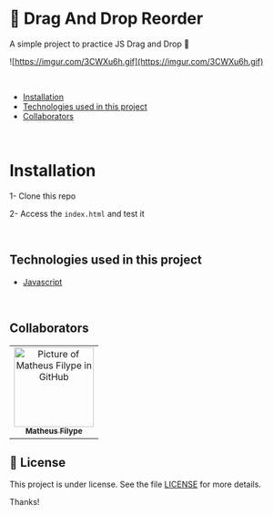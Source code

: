 # 💸 Drag And Drop Reorder

A simple project to practice JS Drag and Drop 🚀

![https://imgur.com/3CWXu6h.gif](https://imgur.com/3CWXu6h.gif)

<br/>

- [Installation](#installation)
- [Technologies used in this project](#technologies-used-in-this-project)
- [Collaborators](#collaborators)

<br/>

# <strong>Installation</strong>

1- Clone this repo

2- Access the `index.html` and test it

</br>

## Technologies used in this project

- [Javascript](https://developer.mozilla.org/pt-BR/docs/Web/JavaScript)

<br/>

## Collaborators

<table>
  <tr>
    <td align="center">
      <a href="#">
        <img src="https://avatars.githubusercontent.com/u/67132916?v=4" width="140px;" alt="Picture of Matheus Filype in GitHub"/><br>
        <sub>
          <b>Matheus Filype</b>
        </sub>
      </a>
    </td>
  </tr>
</table>

## 📝 License

This project is under license. See the file [LICENSE](LICENSE.md) for more details.

Thanks!
